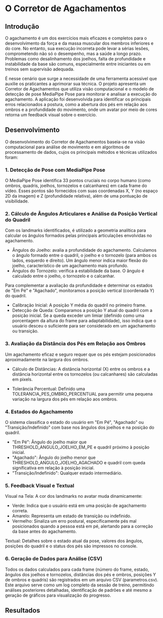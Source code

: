 # O Corretor de Agachamentos

## Introdução

O agachamento é um dos exercícios mais eficazes e completos para o desenvolvimento da força e da massa muscular dos membros inferiores e do core. No entanto, sua execução incorreta pode levar a sérias lesões, comprometendo não só o desempenho, mas a saúde a longo prazo. Problemas como desalinhamento dos joelhos, falta de profundidade e instabilidade da base são comuns, especialmente entre iniciantes ou em treinos sem supervisão adequada.

É nesse cenário que surge a necessidade de uma ferramenta acessível que auxilie os praticantes a aprimorar sua técnica. O projeto apresenta um Corretor de Agachamentos que utiliza visão computacional e o modelo de detecção de pose MediaPipe Pose para monitorar e analisar a execução do agachamento. A aplicação foi desenvolvida para identificar os principais erros relacionados a postura, como a abertura dos pés em relação aos ombros e a profundidade do movimento, onde um avatar por meio de cores retorna um feedback visual sobre o exercício.

## Desenvolvimento

O desenvolvimento do Corretor de Agachamentos baseia-se na visão computacional para análise de movimento e em algoritmos de processamento de dados, cujos os principais métodos e técnicas utilizados foram:

### 1. Detecção de Pose com MediaPipe Pose

O MediaPipe Pose identifica 33 pontos cruciais no corpo humano (como ombros, quadris, joelhos, tornozelos e calcanhares) em cada frame do vídeo. Esses pontos são fornecidos com suas coordenadas X, Y (no espaço 2D da imagem) e Z (profundidade relativa), além de uma pontuação de visibilidade.

### 2. Cálculo de Ângulos Articulares e Análise da Posição Vertical do Quadril

Com os landmarks identificados, é utilizado a geometria analítica para calcular os ângulos formados pelas principais articulações envolvidas no agachamento.

  * Ângulos do Joelho: avalia a profundidade do agachamento. Calculamos o ângulo formado entre o quadril, o joelho e o tornozelo (para ambos os lados, esquerdo e direito). Um ângulo menor indica maior flexão do joelho, característico de um agachamento mais profundo.
  * Ângulos do Tornozelo: verifica a estabilidade da base. O ângulo é calculado entre o joelho, o tornozelo e o calcanhar.

Para complementar a avaliação da profundidade e determinar os estados de "Em Pé" e "Agachado", monitoramos a posição vertical (coordenada Y) do quadril.

 * Calibração Inicial: A posição Y média do quadril no primeiro frame.
 * Detecção de Queda: Comparamos a posição Y atual do quadril com a posição inicial. Se a queda exceder um limiar (definido como uma porcentagem da altura do frame para adaptabilidade), isso indica que o usuário desceu o suficiente para ser considerado em um agachamento ou transição.

### 3. Avaliação da Distância dos Pés em Relação aos Ombros

Um agachamento eficaz e seguro requer que os pés estejam posicionados aproximadamente na largura dos ombros.

 * Cálculo de Distâncias: A distância horizontal (X) entre os ombros e a distância horizontal entre os tornozelos (ou calcanhares) são calculadas em pixels.

 * Tolerância Percentual: Definido uma TOLERANCIA_PES_OMBRO_PERCENTUAL para permitir uma pequena variação na largura dos pés em relação aos ombros.

### 4. Estados do Agachamento

O sistema classifica o estado do usuário em "Em Pé", "Agachado" ou "Transição/Indefinido" com base nos ângulos dos joelhos e na posição do quadril.

 * "Em Pé": Ângulo do joelho maior que THRESHOLD_ANGULO_JOELHO_EM_PE e quadril próximo à posição inicial.
 * "Agachado": Ângulo do joelho menor que THRESHOLD_ANGULO_JOELHO_AGACHADO e quadril com queda significativa em relação à posição inicial.
 * "Transição/Indefinido": Qualquer estado intermediário.

### 5. Feedback Visual e Textual

Visual na Tela: A cor dos landmarks no avatar muda dinamicamente:

 * Verde: Indica que o usuário está em uma posição de agachamento correta.
 * Amarelo: Representa um estado de transição ou indefinido.
 * Vermelho: Sinaliza um erro postural, especificamente pés mal posicionados quando a pessoa está em pé, alertando para a correção da base antes do agachamento.

Textual: Detalhes sobre o estado atual da pose, valores dos ângulos, posições do quadril e o status dos pés são impressos no console.

### 6. Geração de Dados para Análise (CSV)

Todos os dados calculados para cada frame (número do frame, estado, ângulos dos joelhos e tornozelos, distâncias dos pés e ombros, posições Y de ombros e quadris) são registrados em um arquivo CSV (parametros.csv). Este arquivo serve como um log completo da sessão de treino, permitindo análises posteriores detalhadas, identificação de padrões e até mesmo a geração de gráficos para visualização do progresso.

## Resultados







